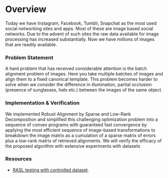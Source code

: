 # Overview

Today we have Instagram, Facebook, Tumblr, Snapchat as the most used social networking sites and apps. Most of these are image based social networks. Due to the advent of such sites the raw data available for image processing has increased substantially. Now we have millions of images that are readily available. 

### Problem Statement

A hard problem that has received considerable attention is the batch alignment problem of images. Here you take multiple batches of images and align them to a fixed canonical template. This problem becomes harder to solve when we consider the difference in illumination, partial occlusion (presence of sunglasses, hats etc.) between the images of the same object. 

### Implementation & Verification

We implemented Robust Alignment by Sparse and Low-Rank Decomposition and simplified this challenging optimization problem into a sequence of convex programs with guaranteed fast convergence by applying the most efficient sequence of image-based transformations to breakdown the image matrix as a cumulation of a sparse matrix of errors plus a low-rank matrix of retrieved alignments. 
We will verify the efficacy of the proposed algorithm with extensive experiments with datasets

### Resources

- [RASL testing with controlled dataset](https://www.youtube.com/watch?v=sIVQzAH0jBg&t).
